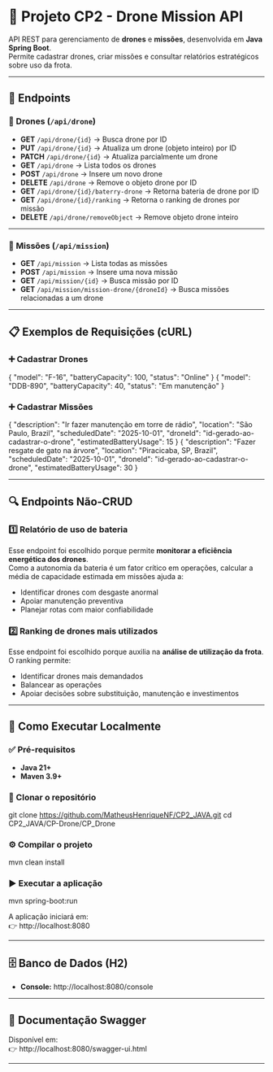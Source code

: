 # 🚁 Projeto CP2 - Drone Mission API  

API REST para gerenciamento de **drones** e **missões**, desenvolvida em **Java Spring Boot**.  
Permite cadastrar drones, criar missões e consultar relatórios estratégicos sobre uso da frota.  

---

## 📌 Endpoints

### 📍 Drones (`/api/drone`)

- **GET** `/api/drone/{id}` → Busca drone por ID  
- **PUT** `/api/drone/{id}` → Atualiza um drone (objeto inteiro) por ID  
- **PATCH** `/api/drone/{id}` → Atualiza parcialmente um drone  
- **GET** `/api/drone` → Lista todos os drones  
- **POST** `/api/drone` → Insere um novo drone  
- **DELETE** `/api/drone` → Remove o objeto drone por ID  
- **GET** `/api/drone/{id}/baterry-drone` → Retorna bateria de drone por ID  
- **GET** `/api/drone/{id}/ranking` → Retorna o ranking de drones por missão  
- **DELETE** `/api/drone/removeObject` → Remove objeto drone inteiro  

---

### 📍 Missões (`/api/mission`)

- **GET** `/api/mission` → Lista todas as missões  
- **POST** `/api/mission` → Insere uma nova missão  
- **GET** `/api/mission/{id}` → Busca missão por ID  
- **GET** `/api/mission/mission-drone/{droneId}` → Busca missões relacionadas a um drone  

---

## 📋 Exemplos de Requisições (cURL)

### ➕ Cadastrar Drones
{ "model": "F-16", "batteryCapacity": 100, "status": "Online" }
{ "model": "DDB-890", "batteryCapacity": 40, "status": "Em manutenção" }

### ➕ Cadastrar Missões
{ 
  "description": "Ir fazer manutenção em torre de rádio", 
  "location": "São Paulo, Brazil", 
  "scheduledDate": "2025-10-01", 
  "droneId": "id-gerado-ao-cadastrar-o-drone", 
  "estimatedBatteryUsage": 15 
}
{ 
  "description": "Fazer resgate de gato na árvore", 
  "location": "Piracicaba, SP, Brazil", 
  "scheduledDate": "2025-10-01", 
  "droneId": "id-gerado-ao-cadastrar-o-drone", 
  "estimatedBatteryUsage": 30 
}

---

## 🔍 Endpoints Não-CRUD  

### 1️⃣ Relatório de uso de bateria  
Esse endpoint foi escolhido porque permite **monitorar a eficiência energética dos drones**.  
Como a autonomia da bateria é um fator crítico em operações, calcular a média de capacidade estimada em missões ajuda a:  
- Identificar drones com desgaste anormal  
- Apoiar manutenção preventiva  
- Planejar rotas com maior confiabilidade  

### 2️⃣ Ranking de drones mais utilizados  
Esse endpoint foi escolhido porque auxilia na **análise de utilização da frota**.  
O ranking permite:  
- Identificar drones mais demandados  
- Balancear as operações  
- Apoiar decisões sobre substituição, manutenção e investimentos  

---

## 🚀 Como Executar Localmente  

### ✅ Pré-requisitos
- **Java 21+**  
- **Maven 3.9+**

### 📂 Clonar o repositório
git clone https://github.com/MatheusHenriqueNF/CP2_JAVA.git
cd CP2_JAVA/CP-Drone/CP_Drone

### ⚙️ Compilar o projeto
mvn clean install

### ▶️ Executar a aplicação
mvn spring-boot:run

A aplicação iniciará em:  
👉 http://localhost:8080  

---

## 🗄️ Banco de Dados (H2)
- **Console:** http://localhost:8080/console  

---

## 📖 Documentação Swagger
Disponível em:  
👉 http://localhost:8080/swagger-ui.html  

---

